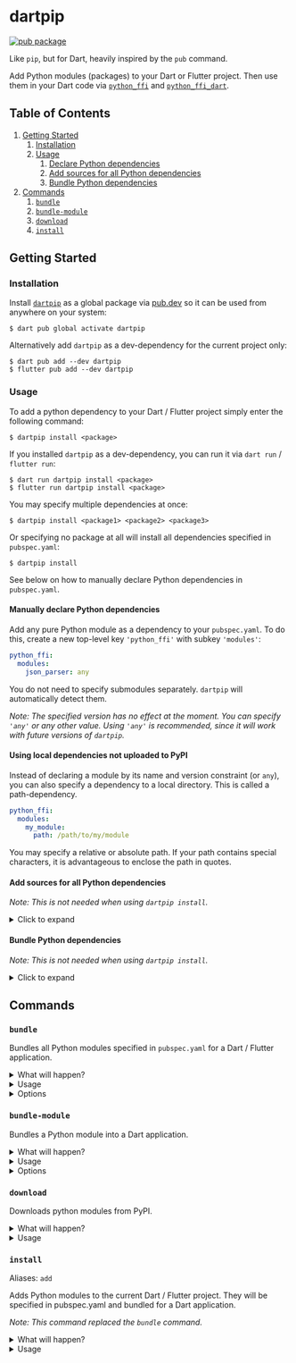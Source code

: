 # dartpip

[![pub package](https://img.shields.io/pub/v/dartpip.svg)](https://pub.dev/packages/dartpip)

Like `pip`, but for Dart, heavily inspired by the `pub` command.

Add Python modules (packages) to your Dart or Flutter project.
Then use them in your Dart code via [`python_ffi`](https://pub.dev/packages/python_ffi)
and [`python_ffi_dart`](https://pub.dev/packages/python_ffi_dart).

## Table of Contents

1. [Getting Started](#getting-started)
    1. [Installation](#installation)
    2. [Usage](#usage)
        1. [Declare Python dependencies](#declare-python-dependencies)
        2. [Add sources for all Python dependencies](#add-sources-for-all-python-dependencies)
        3. [Bundle Python dependencies](#bundle-python-dependencies)
2. [Commands](#commands)
    1. [`bundle`](#bundle)
    2. [`bundle-module`](#bundle-module)
    3. [`download`](#download)
    4. [`install`](#install)

## Getting Started

### Installation

Install [`dartpip`](https://pub.dev/packages/dartpip) as a global package
via [pub.dev](https://pub.dev/) so it can be used from anywhere on your
system:

```shell
$ dart pub global activate dartpip
```

Alternatively add `dartpip` as a dev-dependency for the current project only:

```shell
$ dart pub add --dev dartpip
$ flutter pub add --dev dartpip
```

### Usage

To add a python dependency to your Dart / Flutter project simply enter the following command:

```shell
$ dartpip install <package>
```

If you installed `dartpip` as a dev-dependency, you can run it via `dart run` / `flutter run`:

```shell
$ dart run dartpip install <package>
$ flutter run dartpip install <package>
```

You may specify multiple dependencies at once:

```shell
$ dartpip install <package1> <package2> <package3>
```

Or specifying no package at all will install all dependencies specified in `pubspec.yaml`:

```shell
$ dartpip install
```

See below on how to manually declare Python dependencies in `pubspec.yaml`.

#### Manually declare Python dependencies

Add any pure Python module as a dependency to your `pubspec.yaml`. To do this, create a new
top-level key `'python_ffi'` with subkey `'modules'`:

```yaml
python_ffi:
  modules:
    json_parser: any
```

You do not need to specify submodules separately. `dartpip` will automatically detect them.

*Note: The specified version has no effect at the moment. You can specify `'any'` or any other
value. Using `'any'` is recommended, since it will work with future versions of `dartpip`.*

#### Using local dependencies not uploaded to PyPI

Instead of declaring a module by its name and version constraint (or `any`), you can also specify a
dependency to a local directory. This is called a path-dependency.

```yaml
python_ffi:
  modules:
    my_module:
      path: /path/to/my/module
```

You may specify a relative or absolute path. If your path contains special characters, it is
advantageous to enclose the path in quotes.

#### Add sources for all Python dependencies

*Note: This is not needed when using `dartpip install`.*

<details>
<summary>Click to expand</summary>

Put the source files for all Python modules you specified in `pubspec.yaml` in a single directory.
You may create subdirectories for Python modules with more than one source file. The directory
structure will be mostly preserved when bundling the Python modules.

Be sure to also add the source files for all submodules of the Python modules you specified in
`pubspec.yaml`. `dartpip` will automatically detect them, if they are in this directory.

For example such a source directory could look like this:

```
python-modules/
├── json_parser/
│   ├── __init__.py
│   ├── json_parser.py
│   ├── json_parser_test.py
│   └── LICENSE.TXT
├── liblax/
│   ├── __init__.py
│   ├── lexer.py
│   ├── LICENSE.TXT
│   └── parser/
│       ├── __init__.py
│       └── src.py
└── structs.py
```

Here `liblax.parser` is a submodule that will be automatically included.

</details>

#### Bundle Python dependencies

*Note: This is not needed when using `dartpip install`.*

<details>
<summary>Click to expand</summary>

Run the `bundle` command to bundle all Python dependencies for the current Dart / Flutter project:

```shell
$ dartpip bundle -r <app-root> -m <python-modules-root>
```

`<app-root>` is the root directory of the Dart / Flutter application, i.e. the directory containing
the `pubspec.yaml` file. `<python-modules-root>` is the root directory for the Python module
sources. Specify the directory of the previous step.

*Note: The `bundle` command and steps above have been replaced by the `install` command*

</details>

## Commands

### `bundle`

Bundles all Python modules specified in `pubspec.yaml` for a Dart / Flutter application.

<details>
<summary>What will happen?</summary>

1. The `pubspec.yaml` file will be parsed and all Python modules will be
   collected. Python modules are specified in the `python_ffi` section.
2. The Python modules will be collected from the directory specified in the `python-modules-root`
   option.
3. For Flutter projects, the Python modules will be copied to the `python-modules` directory and
   added to the `assets` section of the `pubspec.yaml` file. For Dart projects, the Python modules
   will be embedded into a single `python_modules.g.dart` file and added to the `lib` directory.
4. For Flutter projects, all added Python modules will be registered to a `modules.json` file within
   the `python-modules` directory, and added to the `assets` section of the `pubspec.yaml` file.
   This allows for seamless integration with the `python_ffi` package. For Dart projects, all added
   Python modules will be registered to the `python_modules.g.dart` file within the `lib` directory.
   This file includes a `Map` of all Python modules and their sources encoded in a Dart constant to
   be used seamlessly by the `python_ffi_dart` package.

</details>

<details>
<summary>Usage</summary>

```shell
Bundles all Python modules specified in pubspec.yaml for a Dart application.

Usage: dartpip bundle [arguments]
-h, --help                               Print this usage information.
-r, --app-root (mandatory)               
-m, --python-modules-root (mandatory)    

Run "dartpip help" to see global options.
```

</details>

<details>
<summary>Options</summary>

| Option                  | Abbreviation | Description                                           |
|-------------------------|--------------|-------------------------------------------------------|
| `--app-root`            | `-r`         | The root directory of the Dart / Flutter application. |
| `--python-modules-root` | `-m`         | The root directory for the Python module sources.     |

</details>

### `bundle-module`

Bundles a Python module into a Dart application.

<details>
<summary>What will happen?</summary>

Same as `bundle`, but only for a single Python module.

</details>

<details>
<summary>Usage</summary>

```shell
Bundles a Python module into a Dart application.

Usage: dartpip bundle-module [arguments]
-h, --help                         Print this usage information.
-r, --app-root (mandatory)         
-m, --python-module (mandatory)    
-t, --app-type                     [flutter (default), console]

Run "dartpip help" to see global options.
```

</details>

<details>
<summary>Options</summary>

| Option                  | Abbreviation | Description                                                                              |
|-------------------------|--------------|------------------------------------------------------------------------------------------|
| `--app-root`            | `-r`         | The root directory of the Dart / Flutter application.                                    |
| `--python-modules-root` | `-m`         | The root directory for the Python module sources.                                        |
| `--app-type`            | `-t`         | The type of the Dart / Flutter application. Possible values are `console` and `flutter`. |

</details>

### `download`

Downloads python modules from PyPI.

<details>
<summary>What will happen?</summary>

1. The `pubspec.yaml` file will be parsed and all Python modules will be
   collected. Python modules are specified in the `python_ffi` section.
2. The Python modules will be collected from PyPI.

</details>

<details>
<summary>Usage</summary>

```shell
Downloads python modules from PyPI.

Usage: dartpip download [arguments]
-h, --help    Print this usage information.

Run "dartpip help" to see global options.
```

</details>

### `install`

Aliases: `add`

Adds Python modules to the current Dart / Flutter project. They will be specified in pubspec.yaml
and bundled for a Dart application.

*Note: This command replaced the `bundle` command.*

<details>
<summary>What will happen?</summary>

1. The `pubspec.yaml` file will be parsed and all Python modules will be
   collected. Python modules are specified in the `python_ffi` section.
2. Python modules specified in the command will be added to the `pubspec.yaml` file.
3. Transitive dependencies will be resolved and added to the `pubspec.yaml` file. (*Note: This is
   implemented very naively at the moment. Version constraints are ignored.*)
4. All Python modules will be collected from PyPI or their source directory in case of a
   path-dependency.
5. For Flutter projects, the Python modules will be copied to the `python-modules` directory and
   added to the `assets` section of the `pubspec.yaml` file. For Dart projects, the Python modules
   will be embedded into a single `python_modules.g.dart` file and added to the `lib` directory.
6. For Flutter projects, all added Python modules will be registered to a `modules.json` file within
   the `python-modules` directory, and added to the `assets` section of the `pubspec.yaml` file.
   This allows for seamless integration with the `python_ffi` package. For Dart projects, all added
   Python modules will be registered to the `python_modules.g.dart` file within the `lib` directory.
   This file includes a `Map` of all Python modules and their sources encoded in a Dart constant to
   be used seamlessly by the `python_ffi_dart` package.

</details>

<details>
<summary>Usage</summary>

```shell
Adds Python modules to the current Dart / Flutter project. They will be specified in pubspec.yaml and bundled for a Dart application.

Usage: dartpip install [arguments]
-h, --help    Print this usage information.

Run "dartpip help" to see global options.
```

</details>
